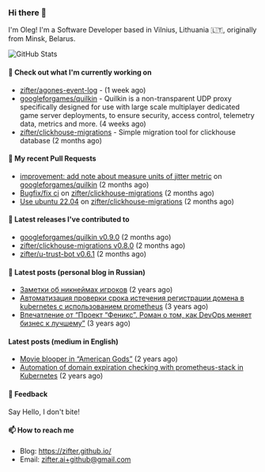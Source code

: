 ### Hi there 👋

I'm Oleg! I'm a Software Developer based in Vilnius, Lithuania 🇱🇹, originally from Minsk, Belarus.

![GitHub Stats](https://github-readme-stats.vercel.app/api?username=zifter&count_private=true&theme=tokyonight&show_icons=true)

#### 👷 Check out what I'm currently working on

- [zifter/agones-event-log](https://github.com/zifter/agones-event-log) -  (1 week ago)
- [googleforgames/quilkin](https://github.com/googleforgames/quilkin) - Quilkin is a non-transparent UDP proxy specifically designed for use with large scale multiplayer dedicated game server deployments, to ensure security, access control, telemetry data, metrics and more. (4 weeks ago)
- [zifter/clickhouse-migrations](https://github.com/zifter/clickhouse-migrations) - Simple migration tool for clickhouse database (2 months ago)

#### 🔨 My recent Pull Requests

- [improvement: add note about measure units of jitter metric](https://github.com/googleforgames/quilkin/pull/1014) on [googleforgames/quilkin](https://github.com/googleforgames/quilkin) (2 months ago)
- [Bugfix/fix ci](https://github.com/zifter/clickhouse-migrations/pull/30) on [zifter/clickhouse-migrations](https://github.com/zifter/clickhouse-migrations) (2 months ago)
- [Use ubuntu 22.04](https://github.com/zifter/clickhouse-migrations/pull/29) on [zifter/clickhouse-migrations](https://github.com/zifter/clickhouse-migrations) (2 months ago)

#### 🚀 Latest releases I've contributed to
- [googleforgames/quilkin v0.9.0](https://github.com/googleforgames/quilkin/releases/tag/v0.9.0) (2 months ago)
- [zifter/clickhouse-migrations v0.8.0](https://github.com/zifter/clickhouse-migrations/releases/tag/v0.8.0) (2 months ago)
- [zifter/u-trust-bot v0.6.1](https://github.com/zifter/u-trust-bot/releases/tag/v0.6.1) (2 months ago)

#### 📄 Latest posts (personal blog in Russian)
- [Заметки об никнеймах игроков](https://zifter.github.io/offtopic/gamedev/2021/12/10/nicknames-in-games.html) (2 years ago)
- [Автоматизация проверки срока истечения регистрации домена в kubernetes с использованием prometheus](https://zifter.github.io/devops/2021/09/12/domain-expiration-prometheus-exporter.html) (3 years ago)
- [Впечатление от “Проект “Феникс”. Роман о том, как DevOps меняет бизнес к лучшему”](https://zifter.github.io/offtopic/2021/01/09/fenix-book-review.html) (3 years ago)

#### Latest posts (medium in English)
- [Movie blooper in “American Gods”](https://medium.com/@zifter/movie-blooper-in-american-gods-aee3b286b899?source=rss-766601af1f16------2) (2 years ago)
- [Automation of domain expiration checking with prometheus-stack in Kubernetes](https://medium.com/@zifter/automation-of-domain-expiration-checking-with-prometheus-stack-in-kubernetes-ea4e4571f5b4?source=rss-766601af1f16------2) (2 years ago)

#### 💬 Feedback

Say Hello, I don't bite!

#### 📫 How to reach me

- Blog: https://zifter.github.io/
- Email: zifter.ai+github@gmail.com
